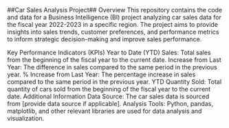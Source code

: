 
##Car Sales Analysis Project##
Overview
This repository contains the code and data for a Business Intelligence (BI) project analyzing car sales data for the fiscal year 2022-2023 in a specific region. The project aims to provide insights into sales trends, customer preferences, and performance metrics to inform strategic decision-making and improve sales performance.

Key Performance Indicators (KPIs)
Year to Date (YTD) Sales: Total sales from the beginning of the fiscal year to the current date.
Increase from Last Year: The difference in sales compared to the same period in the previous year.
% Increase from Last Year: The percentage increase in sales compared to the same period in the previous year.
YTD Quantity Sold: Total quantity of cars sold from the beginning of the fiscal year to the current date.
Additional Information
Data Source: The car sales data is sourced from [provide data source if applicable].
Analysis Tools: Python, pandas, matplotlib, and other relevant libraries are used for data analysis and visualization.
